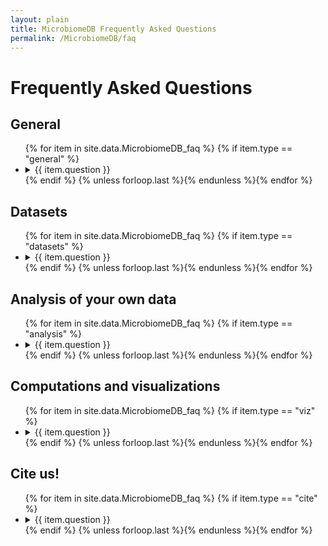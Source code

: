 ```yaml
---
layout: plain
title: MicrobiomeDB Frequently Asked Questions
permalink: /MicrobiomeDB/faq
---
```

<div id="ce-static-content">

<h1 id="FAQ">Frequently Asked Questions</h1>

<div id="microbiome-general">
  <h2>General</h2>
  <ul>
    {% for item in site.data.MicrobiomeDB_faq %}
    {% if item.type == "general" %}
    <li>
      <details id="{{ item.uid }}">
        <summary>{{ item.question }}</summary>
        <p>
          {{ item.answer | markdownify }}
        </p>
      </details>
    </li>
    {% endif %}
    {% unless forloop.last %}{% endunless %}{% endfor %}
  </ul>
</div>

<div id="microbiome-datasets">
  <h2>Datasets</h2>
  <ul>
    {% for item in site.data.MicrobiomeDB_faq %}
    {% if item.type == "datasets" %}
    <li>
      <details id="{{ item.uid }}">
        <summary>{{ item.question }}</summary>
        <p>
          {{ item.answer | markdownify}}
        </p>
      </details>
    </li>
    {% endif %}
    {% unless forloop.last %}{% endunless %}{% endfor %}
  </ul>
</div>

<div id="microbiome-analysis">
  <h2>Analysis of your own data</h2>
  <ul>
    {% for item in site.data.MicrobiomeDB_faq %}
    {% if item.type == "analysis" %}
    <li>
      <details id="{{ item.uid }}">
        <summary>{{ item.question }}</summary>
        <p>
          {{ item.answer | markdownify}}
        </p>
      </details>
    </li>
    {% endif %}
    {% unless forloop.last %}{% endunless %}{% endfor %}
  </ul>
</div>

<div id="microbiome-viz">
  <h2>Computations and visualizations</h2>
  <ul>
    {% for item in site.data.MicrobiomeDB_faq %}
    {% if item.type == "viz" %}
    <li>
      <details id="{{ item.uid }}">
        <summary>{{ item.question }}</summary>
        <p>
          {{ item.answer | markdownify}}
        </p>
      </details>
    </li>
    {% endif %}
    {% unless forloop.last %}{% endunless %}{% endfor %}
  </ul>
</div>


<div id="microbiome-cite">
  <h2>Cite us!</h2>
  <ul>
    {% for item in site.data.MicrobiomeDB_faq %}
    {% if item.type == "cite" %}
    <li>
      <details id="{{ item.uid }}">
        <summary>{{ item.question }}</summary>
        <p>
          {{ item.answer | markdownify}}
        </p>
      </details>
    </li>
    {% endif %}
    {% unless forloop.last %}{% endunless %}{% endfor %}
  </ul>
</div>

</div>
